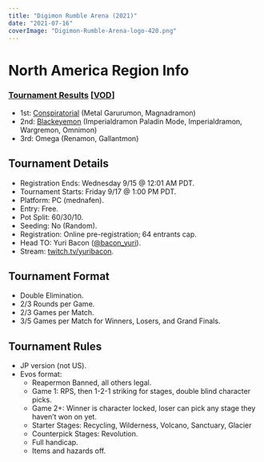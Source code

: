 ```yaml
---
title: "Digimon Rumble Arena (2021)"
date: "2021-07-16"
coverImage: "Digimon-Rumble-Arena-logo-420.png"
---
```


# North America Region Info

### [Tournament Results](https://twitter.com/bacon_yuri/status/1438975420087537670) \[[VOD](https://www.twitch.tv/videos/1151565287)\]

- 1st: [Conspiratorial](https://twitter.com/conspiratoriaI) (Metal Garurumon, Magnadramon)
- 2nd: [Blackeyemon](https://twitter.com/blackeyemon) (Imperialdramon Paladin Mode, Imperialdramon, Wargremon, Omnimon)
- 3rd: Omega (Renamon, Gallantmon)

## Tournament Details

- Registration Ends: Wednesday 9/15 @ 12:01 AM PDT.
- Tournament Starts: Friday 9/17 @ 1:00 PM PDT.
- Platform: PC (mednafen).
- Entry: Free.
- Pot Split: 60/30/10.
- Seeding: No (Random).
- Registration: Online pre-registration; 64 entrants cap.
- Head TO: Yuri Bacon ([@bacon\_yuri](https://twitter.com/bacon_yuri)).
- Stream: [twitch.tv/yuribacon](http://twitch.tv/yuribacon).

## Tournament Format

- Double Elimination.
- 2/3 Rounds per Game.
- 2/3 Games per Match.
- 3/5 Games per Match for Winners, Losers, and Grand Finals.

## Tournament Rules

- JP version (not US).
- Evos format:
    - Reapermon Banned, all others legal.
    - Game 1: RPS, then 1-2-1 striking for stages, double blind character picks.
    - Game 2+: Winner is character locked, loser can pick any stage they haven’t won on yet.
    - Starter Stages: Recycling, Wilderness, Volcano, Sanctuary, Glacier
    - Counterpick Stages: Revolution.
    - Full handicap.
    - Items and hazards off.
